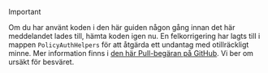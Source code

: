 > [!IMPORTANT]
> Om du har använt koden i den här guiden någon gång innan det här meddelandet lades till, hämta koden igen nu.  En felkorrigering har lagts till i mappen `PolicyAuthHelpers` för att åtgärda ett undantag med otillräckligt minne.  Mer information finns i [den här Pull-begäran på GitHub](https://github.com/AzureADQuickStarts/B2C-WebApp-OpenIdConnect-DotNet/pull/4). Vi ber om ursäkt för besväret.
> 
> 



<!--HONumber=Jan17_HO3-->


